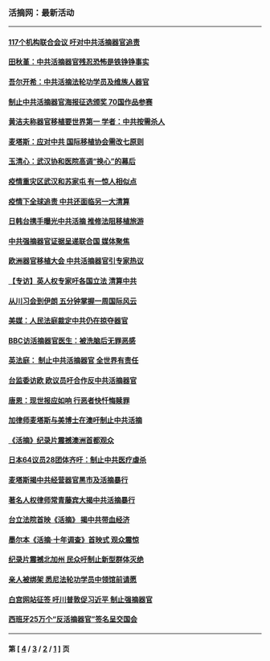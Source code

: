 ### 活摘网：最新活动
---
#### [117个机构联合会议 吁对中共活摘器官追责](../../pages/nf5883/n12775087.md?06050430) 
#### [田秋堇：中共活摘器官残忍恐怖是铁铮铮事实](../../pages/nf5883/n12702148.md?06050430) 
#### [吾尔开希：中共活摘法轮功学员及维族人器官](../../pages/nf5883/n12693197.md?06050430) 
#### [制止中共活摘器官海报征选颁奖 70国作品参赛](../../pages/nf5883/n12692050.md?06050430) 
#### [黄洁夫称器官移植要世界第一 学者：中共按需杀人](../../pages/nf5883/n12572329.md?06050430) 
#### [麦塔斯：应对中共 国际移植协会需改七原则](../../pages/nf5883/n12514711.md?06050430) 
#### [玉清心：武汉协和医院高调“换心”的幕后](../../pages/nf5883/n12298730.md?06050430) 
#### [疫情重灾区武汉和苏家屯 有一惊人相似点](../../pages/nf5883/n12150824.md?06050430) 
#### [疫情下全球追责 中共还面临另一大清算](../../pages/nf5883/n12070397.md?06050430) 
#### [日韩台携手曝光中共活摘 推修法阻移植旅游](../../pages/nf5883/n11712046.md?06050430) 
#### [中共强摘器官证据呈递联合国 媒体聚焦](../../pages/nf5883/n11546426.md?06050430) 
#### [欧洲器官移植大会 中共活摘器官引专家热议](../../pages/nf5883/n11539095.md?06050430) 
#### [【专访】英人权专家吁各国立法 清算中共](../../pages/nf5883/n11367315.md?06050430) 
#### [从川习会到伊朗 五分钟掌握一周国际风云](../../pages/nf5883/n11338520.md?06050430) 
#### [美媒：人民法庭裁定中共仍在掠夺器官](../../pages/nf5883/n11334897.md?06050430) 
#### [BBC访活摘器官医生：被洗脑后无罪恶感](../../pages/nf5883/n11335935.md?06050430) 
#### [英法庭： 制止中共活摘器官 全世界有责任](../../pages/nf5883/n11330691.md?06050430) 
#### [台监委访欧 欧议员吁合作反中共活摘器官](../../pages/nf5883/n11109190.md?06050430) 
#### [唐恩：现世报应如响 行恶者快忏悔赎罪](../../pages/nf5883/n11104016.md?06050430) 
#### [加律师麦塔斯与美博士在澳吁制止中共活摘](../../pages/nf5883/n10724764.md?06050430) 
#### [《活摘》纪录片震撼澳洲首都观众](../../pages/nf5883/n10722747.md?06050430) 
#### [日本64议员28团体齐吁：制止中共医疗虐杀](../../pages/nf5883/n10587757.md?06050430) 
#### [麦塔斯揭中共经营器官黑市及活摘暴行](../../pages/nf5883/n10442407.md?06050430) 
#### [著名人权律师常青藤宾大揭中共活摘暴行](../../pages/nf5883/n10318181.md?06050430) 
#### [台立法院首映《活摘》 揭中共带血经济](../../pages/nf5883/n9938847.md?06050430) 
#### [墨尔本《活摘·十年调查》首映式 观众震惊](../../pages/nf5883/n9522572.md?06050430) 
#### [纪录片震撼北加州 民众吁制止新型群体灭绝](../../pages/nf5883/n9188314.md?06050430) 
#### [亲人被绑架 悉尼法轮功学员中领馆前请愿](../../pages/nf5883/n9056753.md?06050430) 
#### [白宫网站征签 吁川普敦促习近平 制止强摘器官](../../pages/nf5883/n9009661.md?06050430) 
#### [西班牙25万个“反活摘器官”签名呈交国会](../../pages/nf5883/n8846163.md?06050430) 

---
#### 第 [ [4](./4.md?06050430) / [3](./3.md?06050430) / [2](./2.md?06050430) / [1](./1.md?06050430) ] 页
